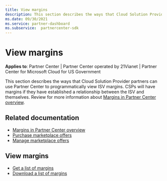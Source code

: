 ```yaml
---
title: View margins
description: This section describes the ways that Cloud Solution Provider (CSP) partners can use the Partner Center to programmatically view ISV margins.
ms.date: 09/30/2021
ms.service: partner-dashboard
ms.subservice:  partnercenter-sdk
---
```


# View margins

**Applies to**: Partner Center | Partner Center operated by 21Vianet | Partner Center for Microsoft Cloud for US Government

This section describes the ways that Cloud Solution Provider partners can use Partner Center to programmatically view ISV margins. CSPs will have margins if they have established a relationship between the ISV and themselves. Review for more information about [Margins in Partner Center overview](/partner-center/csp-commercial-marketplace-margins).

## Related documentation

- [Margins in Partner Center overview](/partner-center/csp-commercial-marketplace-margins)
- [Purchase marketplace offers](/partner-center/csp-commercial-marketplace-purchase)
- [Manage marketplace offers](/partner-center/csp-commercial-marketplace-manage)

## View margins

- [Get a list of margins](get-margins.md)
- [Download a list of margins](download-margins.md)

 